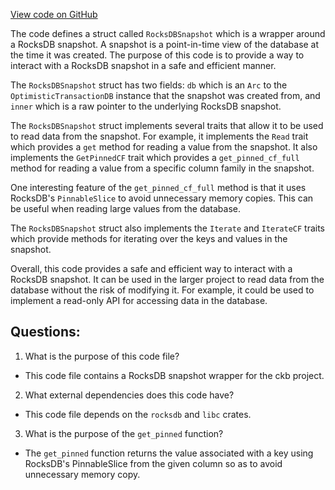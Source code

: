 [View code on GitHub](https://github.com/nervosnetwork/ckb/db/src/snapshot.rs)

The code defines a struct called `RocksDBSnapshot` which is a wrapper around a RocksDB snapshot. A snapshot is a point-in-time view of the database at the time it was created. The purpose of this code is to provide a way to interact with a RocksDB snapshot in a safe and efficient manner.

The `RocksDBSnapshot` struct has two fields: `db` which is an `Arc` to the `OptimisticTransactionDB` instance that the snapshot was created from, and `inner` which is a raw pointer to the underlying RocksDB snapshot.

The `RocksDBSnapshot` struct implements several traits that allow it to be used to read data from the snapshot. For example, it implements the `Read` trait which provides a `get` method for reading a value from the snapshot. It also implements the `GetPinnedCF` trait which provides a `get_pinned_cf_full` method for reading a value from a specific column family in the snapshot.

One interesting feature of the `get_pinned_cf_full` method is that it uses RocksDB's `PinnableSlice` to avoid unnecessary memory copies. This can be useful when reading large values from the database.

The `RocksDBSnapshot` struct also implements the `Iterate` and `IterateCF` traits which provide methods for iterating over the keys and values in the snapshot.

Overall, this code provides a safe and efficient way to interact with a RocksDB snapshot. It can be used in the larger project to read data from the database without the risk of modifying it. For example, it could be used to implement a read-only API for accessing data in the database.
## Questions: 
 1. What is the purpose of this code file?
- This code file contains a RocksDB snapshot wrapper for the ckb project.

2. What external dependencies does this code have?
- This code file depends on the `rocksdb` and `libc` crates.

3. What is the purpose of the `get_pinned` function?
- The `get_pinned` function returns the value associated with a key using RocksDB's PinnableSlice from the given column so as to avoid unnecessary memory copy.